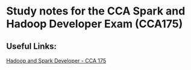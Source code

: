 # Study notes for the CCA Spark and Hadoop Developer Exam (CCA175)

## Useful Links:
[Hadoop and Spark Developer - CCA 175](http://arun-teaches-u-tech.blogspot.com/)